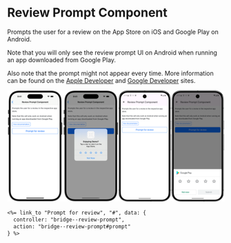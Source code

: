 # Review Prompt Component

Prompts the user for a review on the App Store on iOS and Google Play on Android.

Note that you will only see the review prompt UI on Android when running an app downloaded from Google Play.

Also note that the prompt might not appear every time. More information can be found on the [Apple Developer](https://developer.apple.com/design/human-interface-guidelines/ratings-and-reviews) and [Google Developer](https://developer.android.com/guide/playcore/in-app-review) sites.

![Review Prompt screenshots](screenshot.png)

```erb
<%= link_to "Prompt for review", "#", data: {
  controller: "bridge--review-prompt",
  action: "bridge--review-prompt#prompt"
} %>
```
